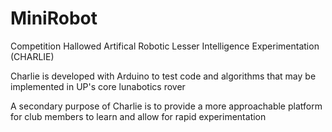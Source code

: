 # MiniRobot
Competition Hallowed Artifical Robotic Lesser Intelligence Experimentation (CHARLIE)

Charlie is developed with Arduino to test code and algorithms that may be implemented in UP's core lunabotics rover

A secondary purpose of Charlie is to provide a more approachable platform for club members to learn and allow for rapid experimentation
